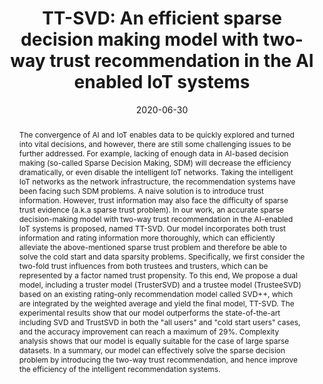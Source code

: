 ---
title: "TT-SVD: An efficient sparse decision making model with two-way trust recommendation in the AI enabled IoT systems"
abstract: "The convergence of AI and IoT enables data to be quickly explored and turned into vital decisions, and however, there are still some challenging issues to be further addressed. For example, lacking of enough data in AI-based decision making (so-called Sparse Decision Making, SDM) will decrease the efficiency dramatically, or even disable the intelligent IoT networks. Taking the intelligent IoT networks as the network infrastructure, the recommendation systems have been facing such SDM problems. A naive solution is to introduce trust information. However, trust information may also face the difficulty of sparse trust evidence (a.k.a sparse trust problem). In our work, an accurate sparse decision-making model with two-way trust recommendation in the AI-enabled IoT systems is proposed, named TT-SVD. Our model incorporates both trust information and rating information more thoroughly, which can efficiently alleviate the above-mentioned sparse trust problem and therefore be able to solve the cold start and data sparsity problems. Specifically, we first consider the two-fold trust influences from both trustees and trusters, which can be represented by a factor named trust propensity. To this end, We propose a dual model, including a truster model (TrusterSVD) and a trustee model (TrusteeSVD) based on an existing rating-only recommendation model called SVD++, which are integrated by the weighted average and yield the final model, TT-SVD. The experimental results show that our model outperforms the state-of-the-art including SVD and TrustSVD in both the \"all users\" and \"cold start users\" cases, and the accuracy improvement can reach a maximum of 29%. Complexity analysis shows that our model is equally suitable for the case of large sparse datasets. In a summary, our model can effectively solve the sparse decision problem by introducing the two-way trust recommendation, and hence improve the efficiency of the intelligent recommendation systems."
collection: publications
permalink: /publication/xu2020tt
date: 2020-06-30
venue: 'IEEE Internet of Things'
paperurl: '/files/pdf/papers/xu2020tt.pdf'
#url_pdf: "https://gala.gre.ac.uk/id/eprint/28670/1/28670%20
link: 'https://ieeexplore.ieee.org/document/9129792'
citation: 'Guangquan Xu, Yuyang Zhao, Litao Jiao, Meiqi Feng, Zhong Ji, Emmanouil Panaousis, Si Chen, Xi Zheng (2022). 
  &quot;TT-SVD: An efficient sparse decision making model with two-way trust recommendation in the AI enabled IoT systems.&quot;
  <i>IEEE Internet of Things</i>, 8(12), 9559 - 9567.
  <span style="color:#2979ab;">(JCR 2019: 9.515, CiteScore 2020: 13.9)</span>'
---